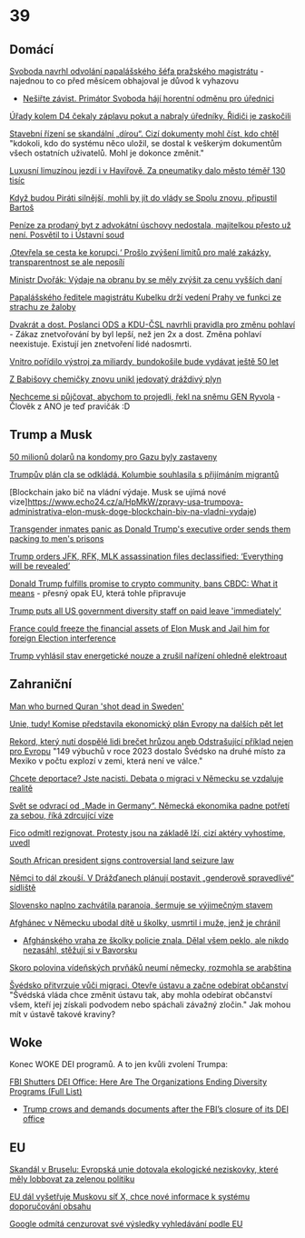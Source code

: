 # 39

## Domácí 

[Svoboda navrhl odvolání papalášského šéfa pražského magistrátu](https://www.novinky.cz/clanek/domaci-primator-svoboda-navrhl-odvolat-sefa-prazskeho-magistratu-kubelku-40506746) - najednou to co před měsícem obhajoval je důvod k vyhazovu
 * [Nešiřte závist. Primátor Svoboda hájí horentní odměnu pro úřednici](https://www.novinky.cz/clanek/domaci-nesirte-zavist-primator-svoboda-haji-horentni-odmenu-pro-urednici-40500433)

[Úřady kolem D4 čekaly záplavu pokut a nabraly úředníky. Řidiči je zaskočili](https://www.idnes.cz/zpravy/domaci/dalnice-d4-radary-pokuty-ministr-dopravy-martin-kupka.A250128_085954_domaci_misl)

[Stavební řízení se skandální „dírou“. Cizí dokumenty mohl číst, kdo chtěl](https://www.idnes.cz/zpravy/domaci/stavebni-rizeni-osobni-udaje-vlada-system-ivan-bartos-pirati.A250126_190325_domaci_krd) "kdokoli, kdo do systému něco uložil, se dostal k veškerým dokumentům všech ostatních uživatelů. Mohl je dokonce změnit."

[Luxusní limuzínou jezdí i v Havířově. Za pneumatiky dalo město téměř 130 tisíc](https://www.novinky.cz/clanek/domaci-zpravy-moravskoslezsky-kraj-luxusni-limuzinou-jezdi-i-v-havirove-za-pneumatiky-dalo-mesto-temer-130-tisic-40506359)

[Když budou Piráti silnější, mohli by jít do vlády se Spolu znovu, připustil Bartoš](https://www.novinky.cz/clanek/volby-do-poslanecke-snemovny-kdyz-budou-pirati-silnejsi-mohli-by-jit-do-vlady-se-spolu-znovu-pripustil-bartos-40506244)

[Peníze za prodaný byt z advokátní úschovy nedostala, majitelkou přesto už není. Posvětil to i Ústavní soud](https://www.novinky.cz/clanek/krimi-penize-za-prodany-byt-z-advokatni-uschovy-nedostala-majitelkou-presto-uz-neni-posvetil-to-i-ustavni-soud-40505361)

[‚Otevřela se cesta ke korupci.‘ Prošlo zvýšení limitů pro malé zakázky, transparentnost se ale neposílí](https://www.irozhlas.cz/zpravy-domov/limit-male-zakazky-bez-souteze-kritika-snemovna-poslanci-transparentnost_2501230620_kno)

[Ministr Dvořák: Výdaje na obranu by se měly zvýšit za cenu vyšších daní](https://www.novinky.cz/clanek/domaci-ministr-dvorak-vydaje-na-obranu-by-se-mely-zvysit-za-cenu-vyssich-dani-40505095)

[Papalášského ředitele magistrátu Kubelku drží vedení Prahy ve funkci ze strachu ze žaloby](https://www.novinky.cz/clanek/domaci-papalasskeho-reditele-magistratu-kubelku-drzi-vedeni-prahy-ve-funkci-ze-strachu-ze-zaloby-40504779)

[Dvakrát a dost. Poslanci ODS a KDU-ČSL navrhli pravidla pro změnu pohlaví](https://www.idnes.cz/zpravy/domaci/zmena-pohlavi-obcansky-zakonik-snemovna-ods-kdu-csl.A250117_154955_domaci_kop) - Zákaz znetvořování by byl lepší, než jen 2x a dost. Změna pohlaví neexistuje. Existují jen znetvoření lidé nadosmrti.

[Vnitro pořídilo výstroj za miliardy, bundokošile bude vydávat ještě 50 let](https://www.novinky.cz/clanek/domaci-vnitro-poridilo-vystroj-za-miliardy-bundokosile-bude-vydavat-jeste-50-let-40505272)

[Z Babišovy chemičky znovu unikl jedovatý dráždivý plyn](https://www.seznamzpravy.cz/clanek/domaci-kauzy-z-babisovy-chemicky-znovu-unikl-jedovaty-drazdivy-plyn-268339)

[Nechceme si půjčovat, abychom to projedli, řekl na sněmu GEN Ryvola](https://www.idnes.cz/zpravy/domaci/gen-ustavujici-snem-ryvola-radni-prahy-1-byvaly-clen-ano.A250127_080844_domaci_kop) - Člověk z ANO je teď pravičák :D


## Trump a Musk

[50 milionů dolarů na kondomy pro Gazu byly zastaveny](https://youtu.be/PwUA3ZB0o1Q?si=fheMUZ1cbhYVw4Q8)

[Trumpův plán cla se odkládá. Kolumbie souhlasila s přijímáním migrantů](https://www.idnes.cz/zpravy/zahranicni/kolumbie-usa-spojene-staty-americke-donald-trump-migranti-cla.A250127_062259_zahranicni_pano)

[Blockchain jako bič na vládní výdaje. Musk se ujímá nové vize]https://www.echo24.cz/a/HpMkW/zpravy-usa-trumpova-administrativa-elon-musk-doge-blockchain-biv-na-vladni-vydaje)

[Transgender inmates panic as Donald Trump's executive order sends them packing to men's prisons](https://www.dailymail.co.uk/news/article-14314325/transgender-inmates-panic-donald-trump-executive-order-mens-prison.html)

[Trump orders JFK, RFK, MLK assassination files declassified: ‘Everything will be revealed’](https://www.osvnews.com/trump-orders-jfk-rfk-mlk-assassination-files-declassified-everything-will-be-revealed/)

[Donald Trump fulfills promise to crypto community, bans CBDC: What it means](https://indianexpress.com/article/technology/donald-trump-cbdc-ban-cryptocurrencies-stablecoins-9796358/) - přesný opak EU, která tohle připravuje

[Trump puts all US government diversity staff on paid leave 'immediately'](https://www.bbc.com/news/articles/cgj288ywj23o)

[France could freeze the financial assets of Elon Musk and Jail him for foreign Election interference](https://x.com/politvidchannel/status/1882192989247963620)

[Trump vyhlásil stav energetické nouze a zrušil nařízení ohledně elektroaut](https://www.novinky.cz/clanek/ekonomika-trump-odlozil-zakaz-tiktoku-a-zrusil-narizeni-ohledne-elektroaut-40505488)


## Zahraniční

[Man who burned Quran 'shot dead in Sweden'](https://www.bbc.com/news/articles/cpdx2wqpg7zo)

[Unie, tudy! Komise představila ekonomický plán Evropy na dalších pět let](https://www.seznamzpravy.cz/clanek/ekonomika-byznys-trendy-analyzy-unie-tudy-komise-predstavila-ekonomicky-plan-pro-eu-na-dalsich-pet-let-269043)

[Rekord, který nutí dospělé lidi brečet hrůzou aneb Odstrašující příklad nejen pro Evropu](https://www.forum24.cz/rekord-ktery-nuti-dospele-lidi-brecet-hruzou-aneb-odstrasujici-priklad-nejen-pro-evropu) "149 výbuchů v roce 2023 dostalo Švédsko na druhé místo za Mexiko v počtu explozí v zemi, která není ve válce."

[Chcete deportace? Jste nacisti. Debata o migraci v Německu se vzdaluje realitě](https://www.idnes.cz/zpravy/zahranicni/nemecko-nelegalni-migrace-cdu-afd-friedrich-merz-volby.A250127_192711_zahranicni_ceve?zdroj=sph_hp)
 
[Svět se odvrací od „Made in Germany“. Německá ekonomika padne potřetí za sebou, říká zdrcující vize ](https://www.echo24.cz/a/H3htn/zpravy-ekonomika-nemecko-prumysl-recese-cla-trump-hluboka-krize)

[Fico odmítl rezignovat. Protesty jsou na základě lží, cizí aktéry vyhostíme, uvedl](https://www.idnes.cz/zpravy/zahranicni/slovensko-fico-demonstrace-reakce.A250125_125614_zahranicni_idh)

[South African president signs controversial land seizure law](https://www.bbc.com/news/articles/cvg9w4n6gp5o)

[Němci to dál zkouší. V Drážďanech plánují postavit „genderově spravedlivé“ sídliště](https://www.echo24.cz/a/HRVMh/zpravy-domov-drazdany-postavi-genderove-spravedlivou-ctvrt)

[Slovensko naplno zachvátila paranoia, šermuje se výjimečným stavem](https://www.novinky.cz/clanek/zahranicni-evropa-vyjimecny-stav-zatim-nevyhlasime-rika-pellegrini-kvuli-prevratu-kterym-strasi-fico-40505894)

[Afghánec v Německu ubodal dítě u školky, usmrtil i muže, jenž je chránil](https://www.idnes.cz/zpravy/zahranicni/nemecko-utok-aschaffenburgu-afghanistan-park-batole.A250122_152613_zahranicni_jhr?zdroj=cxrecs#cxrecs_s)
 * [Afghánského vraha ze školky policie znala. Dělal všem peklo, ale nikdo nezasáhl, stěžují si v Bavorsku](https://www.novinky.cz/clanek/zahranicni-evropa-afghanskeho-vraha-ze-skolky-policie-znala-delal-vsem-peklo-ale-nikdo-nezasahl-stezuji-si-v-bavorsku-40505869)

[Skoro polovina vídeňských prvňáků neumí německy, rozmohla se arabština](https://www.idnes.cz/zpravy/zahranicni/rakousko-nemcina-arabstina-turectina-skolstvi-prvnacci.A250122_143531_zahranicni_jhr)

[Švédsko přitvrzuje vůči migraci. Otevře ústavu a začne odebírat občanství](https://www.idnes.cz/zpravy/zahranicni/svedsko-migrace-obcanstvi-cestny-zivot-ustava-zmeny.A250116_092719_zahranicni_kha) "Švédská vláda chce změnit ústavu tak, aby mohla odebírat občanství všem, kteří jej získali podvodem nebo spáchali závažný zločin." Jak mohou mít v ústavě takové kraviny?

## Woke

Konec WOKE DEI programů. A to jen kvůli zvolení Trumpa:

[FBI Shutters DEI Office: Here Are The Organizations Ending Diversity Programs (Full List)](https://www.forbes.com/sites/conormurray/2025/01/17/fbi-shutters-dei-office-here-are-the-organizations-ending-diversity-programs-full-list/)
  *  [Trump crows and demands documents after the FBI’s closure of its DEI office](https://www.msnbc.com/the-reidout/reidout-blog/trump-fbi-closes-dei-office-diversity-doge-rcna188189)

## EU
[Skandál v Bruselu: Evropská unie dotovala ekologické neziskovky, které měly lobbovat za zelenou politiku](https://www.forum24.cz/skandal-v-bruselu-evropska-unie-dotovala-ekologicke-neziskovky-ktere-mely-lobbovat-za-zelenou-politiku)

[EU dál vyšetřuje Muskovu síť X, chce nové informace k systému doporučování obsahu](https://www.novinky.cz/clanek/ekonomika-eu-dal-vysetruje-muskovu-sit-x-chce-nove-informace-k-systemu-doporucovani-obsahu-40505098)

[Google odmítá cenzurovat své výsledky vyhledávání podle EU](https://x.com/unusual_whales/status/1879922722861715561)
